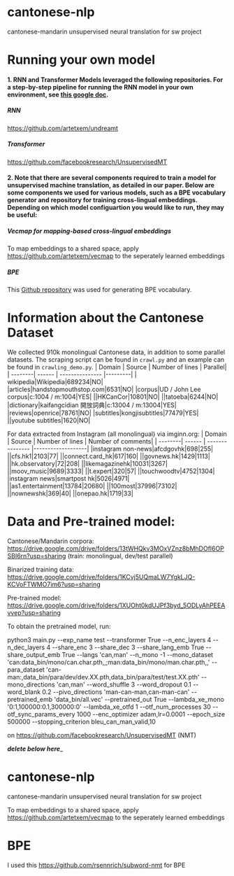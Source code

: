 # cantonese-nlp
cantonese-mandarin unsupervised neural translation for sw project


# Running your own model

#### 1. RNN and Transformer Models leveraged the following repositories. For a step-by-step pipeline for running the RNN model in your own environment, see [this google doc](https://docs.google.com/document/d/1hlBGubStfdLhES_RppezuPCXex6Z98QuzQwxIzIjm7Q/edit).

##### RNN
https://github.com/artetxem/undreamt

##### Transformer
https://github.com/facebookresearch/UnsupervisedMT


#### 2. Note that there are several components required to train a model for unsupervised machine translation, as detailed in our paper. Below are some components we used for various models, such as a BPE vocabulary generator and repository for training cross-lingual embeddings. Depending on which model configuartion you would like to run, they may be useful:

##### Vecmap for mapping-based cross-lingual embeddings
To map embeddings to a shared space, apply https://github.com/artetxem/vecmap to the seperately learned embeddings

##### BPE
This [Github repository](https://github.com/rsennrich/subword-nmt) was used for generating BPE vocabulary.



# Information about the Cantonese Dataset 

We collected 910k monolingual Cantonese data, in addition to some parallel datasets. The scraping script can be found in `crawl.py` and an example can be found in `crawling_demo.py`. 
| Domain  | Source | Number of lines | Parallel|
| --------| ------ | --------------- |---------|
| wikipedia|Wikipedia|689234|NO|
|articles|handstopmouthstop.com|6531|NO|
|corpus|UD / John Lee corpus|c:1004 / m:1004|YES|
||HKCanCor|10801|NO|
||tatoeba|6244|NO|
|dictionary|kaifangcidian 開放詞典|c:13004 / m:13004|YES|
|reviews|openrice|78761|NO|
|subtitles|kongjisubtitles|77479|YES|
||youtube subtitles|1620|NO|

For data extracted from Instagram (all monolingual) via imginn.org: 
| Domain  | Source | Number of lines | Number of comments|
| --------| ------ | --------------- |-------------------|
|instagram non-news|afcdgovhk|698|255|
||cfs.hk1|2103|77|
||connect.card_hk|617|160|
||govnews.hk|1429|1113|
||hk.observatory|72|208|
||likemagazinehk|10031|3267|
||moov_music|9689|3333|
||t.expert|320|57|
||touchwoodtv|4752|1304|
|instagram news|smartpost hk|5026|4971|
||as1.entertainment|13784|20680|
||100most|37996|73102|
||nownewshk|369|40|
||onepao.hk|1719|33|

# Data and Pre-trained model:

Cantonese/Mandarin corpora: https://drive.google.com/drive/folders/13tWHQkv3MOxVZnz8bMhDOfl6OPSBI6rn?usp=sharing (train: monolingual, dev/test parallel)

Binarized training data: https://drive.google.com/drive/folders/1KCvj5UQmaLW7YgkLJQ-KCVoFTWMO7im6?usp=sharing

Pre-trained model: https://drive.google.com/drive/folders/1XUOht0kdUJPf3byd_5ODLyAhPEEAvvep?usp=sharing

To obtain the pretrained model, run:

 python3 main.py --exp_name test --transformer True --n_enc_layers 4 --n_dec_layers 4 --share_enc 3 --share_dec 3 --share_lang_emb True --share_output_emb True --langs 'can,man' --n_mono -1 --mono_dataset 'can:data_bin/mono/can.char.pth,,;man:data_bin/mono/man.char.pth,,' --para_dataset 'can-man:,data_bin/para/dev/dev.XX.pth,data_bin/para/test/test.XX.pth' --mono_directions 'can,man' --word_shuffle 3 --word_dropout 0.1 --word_blank 0.2 --pivo_directions 'man-can-man,can-man-can' --pretrained_emb 'data_bin/all.vec' --pretrained_out True --lambda_xe_mono '0:1,100000:0.1,300000:0' --lambda_xe_otfd 1 --otf_num_processes 30 --otf_sync_params_every 1000 --enc_optimizer adam,lr=0.0001 --epoch_size 500000 --stopping_criterion bleu_can_man_valid,10
 
 on https://github.com/facebookresearch/UnsupervisedMT (NMT)

_______________________________delete below here________________________________
# cantonese-nlp
cantonese-mandarin unsupervised neural translation for sw project

To map embeddings to a shared space, apply https://github.com/artetxem/vecmap to the seperately learned embeddings

# BPE
I used this https://github.com/rsennrich/subword-nmt for BPE


